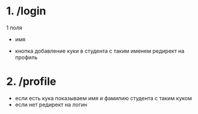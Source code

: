 
# 1. /login
1 поля
- имя

- кнопка
    добавление куки в студента с таким именем
    редирект на профиль

# 2. /profile
- если есть кука 
    показываем имя и фамилию студента с таким куком
- если нет 
    редирект на логин

